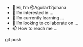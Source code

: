 - 👋 Hi, I’m @Aguilar12johana
- 👀 I’m interested in ...
- 🌱 I’m currently learning ...
- 💞️ I’m looking to collaborate on ...
- 📫 How to reach me ...

<!---
Aguilar12johana/Aguilar12johana is a ✨ special ✨ repository because its `README.md` (this file) appears on your GitHub profile.
You can click the Preview link to take a look at your changes.
--->
git push
